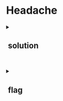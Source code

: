 # Headache

<details>
  <summary><h2>&nbspsolution</h2></summary>
using xxd command I found out the signture of the png file was corrupted. <br> 
fixing it enables opening the image which contains the flag. 
</details>

##

<details> 
 <summary><h2>&nbspflag</h2></summary> 
  flag{8p3ll_15_89_50_4E_47} 
</details>
